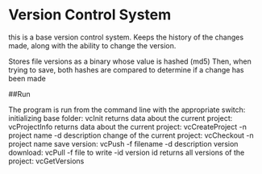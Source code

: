# Version Control System

this is a base version control system.
Keeps the history of the changes made,
along with the ability to change the version.

Stores file versions as a binary whose value is hashed (md5)
Then, when trying to save, both hashes are compared to determine if a change has been made 



##Run

The program is run from the command line with the appropriate
switch:
	initializing base folder:
	vcInit
	returns data about the current project:
	vcProjectInfo
	returns data about the current project:
	vcCreateProject -n project name -d description
	change of the current project:
	vcCheckout -n project name
	save version:
	vcPush -f filename -d description
	version download:
	vcPull -f file to write -id version id
	returns all versions of the project:
	vcGetVersions  
